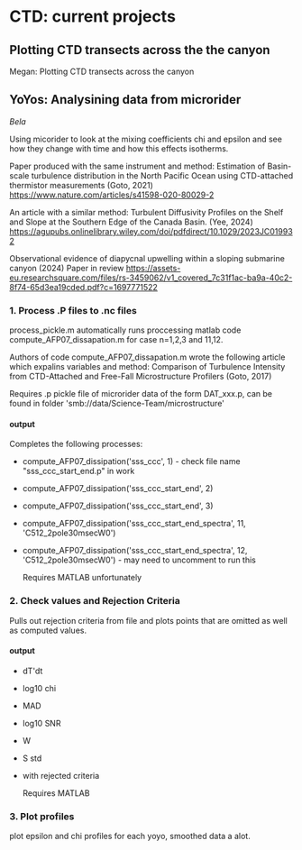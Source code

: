 # CTD: current projects

## Plotting CTD transects across the the canyon

Megan: Plotting CTD transects across the canyon

## YoYos: Analysining data from microrider 
_Bela_

Using micorider to look at the mixing coefficients chi and epsilon and see how they change with time and how this effects isotherms.

Paper produced with the same instrument and method:
Estimation of Basin-scale turbulence distribution in the North Pacific Ocean using CTD-attached thermistor measurements
(Goto, 2021)
https://www.nature.com/articles/s41598-020-80029-2


An article with a similar method:
Turbulent Diffusivity Profiles on the Shelf and Slope at the
Southern Edge of the Canada Basin.
(Yee, 2024)
https://agupubs.onlinelibrary.wiley.com/doi/pdfdirect/10.1029/2023JC019932

Observational evidence of diapycnal upwelling
within a sloping submarine canyon (2024) 
Paper in review https://assets-eu.researchsquare.com/files/rs-3459062/v1_covered_7c31f1ac-ba9a-40c2-8f74-65d3ea19cded.pdf?c=1697771522


### 1. Process .P files to .nc files 

process_pickle.m automatically runs proccessing matlab code compute_AFP07_dissapation.m for case n=1,2,3 and 11,12.

Authors of code compute_AFP07_dissapation.m wrote the following article which expalins variables and method: 
Comparison of Turbulence Intensity from CTD-Attached and Free-Fall Microstructure Profilers
(Goto, 2017)

Requires .p pickle file of microrider data of the form DAT_xxx.p, can be found in folder 'smb://data/Science-Team/microstructure'

#### output

Completes the following processes:

- compute_AFP07_dissipation('sss_ccc', 1) - check file name "sss_ccc_start_end.p" in work
- compute_AFP07_dissipation('sss_ccc_start_end', 2)
- compute_AFP07_dissipation('sss_ccc_start_end', 3)
- compute_AFP07_dissipation('sss_ccc_start_end_spectra', 11, 'C512_2pole30msecW0')
- compute_AFP07_dissipation('sss_ccc_start_end_spectra', 12, 'C512_2pole30msecW0') - may need to uncomment to run this

  Requires MATLAB unfortunately

### 2. Check values and Rejection Criteria

Pulls out rejection criteria from file and plots points that are omitted as well as computed values. 

#### output

- dT'dt
- log10 chi
- MAD
- log10 SNR
- W
- S std
- with rejected criteria

  Requires MATLAB

### 3. Plot profiles

plot epsilon and chi profiles for each yoyo, smoothed data a alot.



